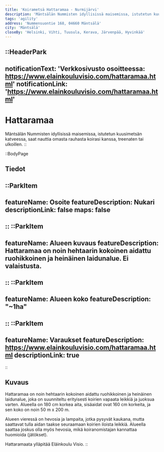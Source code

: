 ```yaml
---
title: 'Koirametsä Hattaramaa - Nurmijärvi'
description: 'Mäntsälän Nummisten idyllisissä maisemissa, istutetun kuusimetsän katveessa, saat nauttia omasta rauhasta koirasi kanssa, treenaten tai ulkoillen.'
tags: 'agility'
address: 'Nummensuontie 168, 04660 Mäntsälä'
city: 'Mäntsälä'
closeBy: 'Helsinki, Vihti, Tuusula, Kerava, Järvenpää, Hyvinkää'
---
```


::HeaderPark
---
notificationText: 'Verkkosivusto osoitteessa: https://www.elainkouluvisio.com/hattaramaa.html'
notificationLink: 'https://www.elainkouluvisio.com/hattaramaa.html'
---
# Hattaramaa
Mäntsälän Nummisten idyllisissä maisemissa, istutetun kuusimetsän katveessa, saat nauttia omasta rauhasta koirasi kanssa, treenaten tai ulkoillen.
::

::BodyPage
## Tiedot
::ParkItem
---
featureName: Osoite
featureDescription: Nukari
descriptionLink: false
maps: false
---
::
::ParkItem
---
featureName: Alueen kuvaus
featureDescription: Hattaramaa on noin hehtaarin kokoinen aidattu ruohikkoinen ja heinäinen laidunalue. Ei valaistusta.
---
::
::ParkItem
---
featureName: Alueen koko
featureDescription: "~1ha"
---
::
::ParkItem
---
featureName: Varaukset
featureDescription: https://www.elainkouluvisio.com/hattaramaa.html
descriptionLink: true
---
::
## Kuvaus
Hattaramaa on noin hehtaarin kokoinen aidattu ruohikkoinen ja heinäinen laidunalue, joka on suunniteltu erityisesti koirien vapaata leikkiä ja juoksua varten. Alueella on 180 cm korkea aita, sisäaidat ovat 160 cm korkeita, ja sen koko on noin 50 m x 200 m.

Alueen vieressä on hevosia ja lampaita, jotka pysyvät kaukana, mutta saattavat tulla aidan taakse seuraamaan koirien iloista leikkiä. Alueella saattaa joskus olla myös hevosia, mikä koiranomistajan kannattaa huomioida (jätökset).

Hattaramaata ylläpitää Eläinkoulu Visio.
::